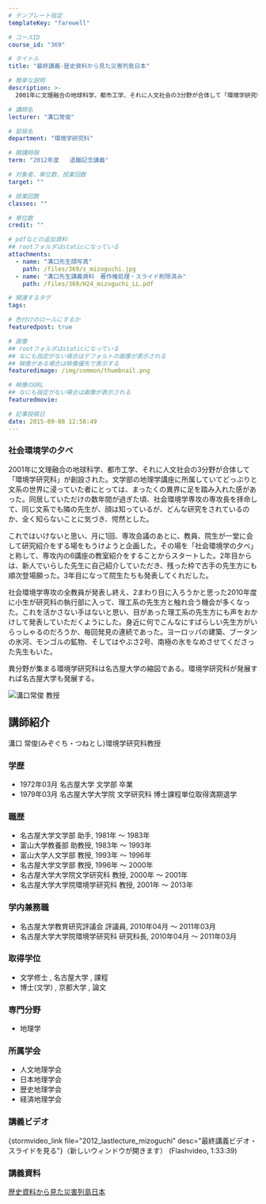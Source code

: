 ```yaml
---
# テンプレート指定
templateKey: "farewell"

# コースID
course_id: "369"

# タイトル
title: "最終講義-歴史資料から見た災害列島日本"

# 簡単な説明
description: >-
  2001年に文理融合の地球科学、都市工学、それに人文社会の3分野が合体して「環境学研究科」が創設された。文学部の地理学講座に所属していてどっぷりと文系の世界に浸っていた者にとっては、まったくの異界...

# 講師名
lecturer: "溝口常俊"

# 部局名
department: "環境学研究科"

# 開講時限
term: "2012年度	退職記念講義"

# 対象者、単位数、授業回数
target: ""

# 授業回数
classes: ""

# 単位数
credit: ""

# pdfなどの追加資料
## rootフォルダはstaticになっている
attachments: 
  - name: "溝口先生顔写真" 
    path: /files/369/s_mizoguchi.jpg
  - name: "溝口先生講義資料　著作権処理・スライド削除済み" 
    path: /files/369/H24_mizoguchi_LL.pdf

# 関連するタグ
tags:

# 色付けのロールにするか
featuredpost: true

# 画像
## rootフォルダはstaticになっている
## なにも指定がない場合はデフォルトの画像が表示される
## 映像がある場合は映像優先で表示する
featuredimage: /img/common/thumbnail.png

# 映像のURL
## なにも指定がない場合は画像が表示される
featuredmovie: 

# 記事投稿日
date: 2015-09-08 12:58:49
---
```


### 社会環境学の夕べ

2001年に文理融合の地球科学、都市工学、それに人文社会の3分野が合体して「環境学研究科」が創設された。文学部の地理学講座に所属していてどっぷりと文系の世界に浸っていた者にとっては、まったくの異界に足を踏み入れた感があった。同居していただけの数年間が過ぎた頃、社会環境学専攻の専攻長を拝命して、同じ文系でも隣の先生が、顔は知っているが、どんな研究をされているのか、全く知らないことに気づき、愕然とした。

これではいけないと思い、月に1回、専攻会議のあとに、教員、院生が一堂に会して研究紹介をする場をもうけようと企画した。その場を「社会環境学の夕べ」と称して、専攻内の6講座の教室紹介をすることからスタートした。2年目からは、新人でいらした先生に自己紹介していただき、残った枠で古手の先生方にも順次登場願った。3年目になって院生たちも発表してくれだした。

社会環境学専攻の全教員が発表し終え、2まわり目に入ろうかと思った2010年度に小生が研究科の執行部に入って、理工系の先生方と触れ合う機会が多くなった。これを活かさない手はないと思い、目があった理工系の先生方にも声をおかけして発表していただくようにした。身近に何でこんなにすばらしい先生方がいらっしゃるのだろうか、毎回発見の連続であった。ヨーロッパの建築、ブータンの氷河、モンゴルの鉱物、そしてはやぶさ2号、南極の氷をなめさせてくださった先生もいた。

異分野が集まる環境学研究科は名古屋大学の縮図である。環境学研究科が発展すれば名古屋大学も発展する。


![溝口常俊 教授](/files/369/s_mizoguchi.jpg) 
## 講師紹介

溝口 常俊(みぞぐち・つねとし)環境学研究科教授

### 学歴

* 1972年03月 名古屋大学 文学部 卒業
* 1979年03月 名古屋大学大学院 文学研究科 博士課程単位取得満期退学

### 職歴

* 名古屋大学文学部 助手, 1981年 〜 1983年
* 富山大学教養部 助教授, 1983年 〜 1993年
* 富山大学人文学部 教授, 1993年 〜 1996年
* 名古屋大学文学部 教授, 1996年 〜 2000年
* 名古屋大学大学院文学研究科 教授, 2000年 〜 2001年
* 名古屋大学大学院環境学研究科 教授, 2001年 〜 2013年

### 学内兼務職

* 名古屋大学教育研究評議会 評議員, 2010年04月 〜 2011年03月
* 名古屋大学大学院環境学研究科 研究科長, 2010年04月 〜 2011年03月

### 取得学位

* 文学修士 , 名古屋大学 , 課程
* 博士(文学) , 京都大学 , 論文

### 専門分野

* 地理学

### 所属学会

* 人文地理学会
* 日本地理学会
* 歴史地理学会
* 経済地理学会


### 講義ビデオ

{stormvideo_link file="2012_lastlecture_mizoguchi" desc="最終講義ビデオ・スライドを見る"}（新しいウィンドウが開きます） (Flashvideo, 1:33:39)

### 講義資料

[歴史資料から見た災害列島日本](/files/369/H24_mizoguchi_LL.pdf) 

